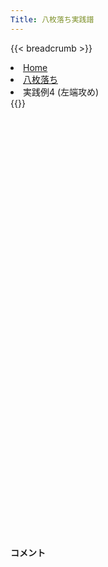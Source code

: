 ```yaml
---
Title: 八枚落ち実践譜
---
```

{{< breadcrumb >}}
  <li class="breadcrumb-item"><a href="/shogi-beginners/">Home</a></li>
  <li class="breadcrumb-item"><a href="/shogi-beginners/8mai/">八枚落ち</a></li>
  <li class="breadcrumb-item active" aria-current="page">実践例4 (左端攻め)</li>
{{</ breadcrumb >}}
<div class="row pt-3">
  <div class="col-lg-1"></div>
  <div class="col-sm" tabindex="-1">
    <script id="example-kif" type="text/plain">
手合割：八枚落ち
下手：下手
上手：上手
手数----指手---------消費時間--
*<ruby>左端<rt>ひだりはし</rt></ruby><ruby>攻<rt>せ</rt></ruby>めの<ruby>勝<rt>か</rt></ruby>ち<ruby>方<rt>かた</rt></ruby>をおぼえましょう。
*<div class="text-center"><img class="img-fluid pt-3 w-50" src="/shogi-beginners/img/cat8.webp"></div>
   1 ７二金(61)
   2 ７六歩(77)
   3 ４二玉(51)
   4 ６六角(88)
   5 ８四歩(83)
*<ruby>端<rt>はし</rt></ruby>を<ruby>無理<rt>むり</rt></ruby>やり<ruby>受<rt>う</rt></ruby>ける<ruby>手<rt>て</rt></ruby>です。
   6 同　角(66)
   7 ８三金(72)
   8 ６六角(84)
   9 ３二金(41)
  10 ８六歩(87)
*☗<ruby>９六<rt>きゅうろく</rt></ruby><ruby>歩<rt>ふ</rt></ruby>からの<ruby>端<rt>はし</rt></ruby><ruby>攻<rt>せ</rt></ruby>めでもいいのですが、<ruby>守<rt>まも</rt></ruby>りの<ruby>歩<rt>ふ</rt></ruby>がいなくなったのを<ruby>見<rt>み</rt></ruby>て８<ruby>筋<rt>すじ</rt></ruby>から<ruby>攻<rt>せ</rt></ruby>めるのがいいです。
  11 ９四歩(93)
  12 ８五歩(86)
*<ruby>次<rt>次</rt></ruby>に☗<ruby>８八<rt>はちはち</rt></ruby><ruby>飛<rt>ひ</rt></ruby>～☗<ruby>８四<rt>はちよん</rt></ruby><ruby>歩<rt>ふ</rt></ruby>とできれば<ruby>大成功<rt>だいせいこう</rt></ruby>です。
  13 ７四金(83)
*<ruby>問題<rt>もんだい</rt></ruby>: <ruby>次<rt>つぎ</rt></ruby>の<ruby>手<rt>て</rt></ruby>を<ruby>考<rt>かんが</rt></ruby>えてみましょう。
*<div><img class="img-fluid" src="/shogi-beginners/img/cat2.webp"></div>
  14 ７七桂(89)
*☗<ruby>９三<rt>きゅうさん</rt></ruby><ruby>角成<rt>かくなり</rt></ruby>は☖<ruby>８五金<rt>はちごーきん</rt></ruby>が<ruby>少<rt>すこ</rt></ruby>し<ruby>気<rt>き</rt></ruby>になります。☗<ruby>８八<rt>はちはち</rt></ruby><ruby>飛<rt>ひ</rt></ruby>は☖<ruby>６五金<rt>ろくごーきん</rt></ruby>が<ruby>少<rt>すこ</rt></ruby>し<ruby>気<rt>き</rt></ruby>になります。
*どちらも<ruby>防<rt>ふせ</rt></ruby>ぐ☗<ruby>７七桂<rt>ななななけい</rt></ruby>がわかりやすいです。
  15 ６四歩(63)
  16 ９三角成(66)
  17 ３四歩(33)
  18 ８四歩(85)
*☗<ruby>８八<rt>はちはち</rt></ruby><ruby>飛<rt>ひ</rt></ruby>はいつでも<ruby>指<rt>さ</rt></ruby>せるのでと<ruby>金<rt>きん</rt></ruby>を<ruby>作<rt>つく</rt></ruby>る<ruby>手<rt>て</rt></ruby>を<ruby>優先<rt>ゆうせん</rt></ruby>したいです。
  19 ６五歩(64)
  20 ８三歩成(84)
  21 ３三玉(42)
  22 ８八飛(28)
  23 １四歩(13)
*<ruby>問題<rt>もんだい</rt></ruby>: <ruby>次<rt>つぎ</rt></ruby>の<ruby>手<rt>て</rt></ruby>を<ruby>考<rt>かんが</rt></ruby>えてみましょう。
*<div><img class="img-fluid" src="/shogi-beginners/img/cat2.webp"></div>
  24 ８四と(83)
*強い人は☗７三とでも良いですが、ほとんどの人は安全に☗８四歩をおすすめします。
  25 ６六歩(65)
*<ruby>問題<rt>もんだい</rt></ruby>: <ruby>次<rt>つぎ</rt></ruby>の<ruby>手<rt>て</rt></ruby>を<ruby>考<rt>かんが</rt></ruby>えてみましょう。
*<div><img class="img-fluid" src="/shogi-beginners/img/cat2.webp"></div>
  26 同　歩(67)
*☗<ruby>７四<rt>ななよん</rt></ruby>とのような<ruby>攻<rt>せ</rt></ruby>め<ruby>合<rt>あ</rt></ruby>いはやめましょう。
  27 ６四金(74)
  28 ７三と(84)
  29 １五歩(14)
  30 ８二飛成(88)
  31 ２四歩(23)
  32 ６五桂(77)
*もっと<ruby>安全<rt>あんぜん</rt></ruby>に<ruby>指<rt>さ</rt></ruby>すなら<ruby>先<rt>さき</rt></ruby>に☗<ruby>７八銀<rt>ななはちぎん</rt></ruby>と<ruby>指<rt>さ</rt></ruby>しておくべきです。
  33 同　金(64)
  34 同　歩(66)
  35 ６七桂打
  36 ４八玉(59)
  37 ７九桂成(67)
  38 ６六馬(93)
  39 ４四歩(43)
  40 ７九金(69)
*<ruby>強<rt>つよ</rt></ruby>い<ruby>人<rt>ひと</rt></ruby>は☗<ruby>４四馬<rt>よんよんうま</rt></ruby>！で<ruby>勝<rt>か</rt></ruby>ちですが、ほとんどの<ruby>人<rt>ひと</rt></ruby>は<ruby>安全<rt>あんぜん</rt></ruby>に☗<ruby>７九<rt>ななきゅう</rt><ruby>金<rt>きん</rt></ruby></ruby>をおすすめします。
  41 ４三銀打
*<ruby>問題<rt>もんだい</rt></ruby>: <ruby>次<rt>つぎ</rt></ruby>の<ruby>手<rt>て</rt></ruby>を<ruby>考<rt>かんが</rt></ruby>えてみましょう。
*<div><img class="img-fluid" src="/shogi-beginners/img/cat2.webp"></div>
  42 ４五桂打
*よく<ruby>出<rt>で</rt></ruby>てくる<ruby>手筋<rt>てすじ</rt></ruby>なのでおぼえておきましょう。
  43 ２二玉(33)
  44 ５三桂成(45)
  45 ３三玉(22)
  46 ４三成桂(53)
  47 同　玉(33)
  48 ５四金打
*この<ruby>後<rt>あと</rt></ruby>の<ruby>攻<rt>せ</rt></ruby>めは<ruby>一手一手<rt>いっていって</rt></ruby><ruby>考<rt>かんが</rt></ruby>えながら<ruby>進<rt>すす</rt></ruby>めてみましょう。
  49 ３三玉(43)
  50 ４四馬(66)
  51 ２三玉(33)
  52 ３二龍(82)
  53 １三玉(23)
  54 ２二銀打
  55 １四玉(13)
  56 １三金打
  57 ２五玉(14)
  58 ３四龍(32)
  59 投了
*<a href="/shogi-beginners/8mai/example5/">
*<ruby>次<rt>つぎ</rt></ruby>の<ruby>棋譜<rt>きふ</rt></ruby>を<ruby>見<rt>み</rt></ruby>よう！
*<div class="text-center"><img class="img-fluid pt-3 w-50" src="/shogi-beginners/img/cat1.webp"></div></a>
まで58手で下手の勝ち
    </script>
    <svg id="example" xmlns="http://www.w3.org/2000/svg" viewBox="0,0,400,540"></svg>
  </div>
  <div class="col-sm">
    <h4 class="pt-3">コメント</h4>
    <div id="comment"></div>
  </div>
  <div class="col-lg-1"></div>
</div>
